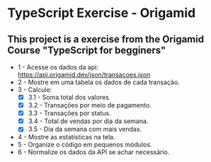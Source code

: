 # TypeScript Exercise - Origamid

## **This project is a exercise from the Origamid Course "TypeScript for begginers"**

- 1 - Acesse os dados da api: https://api.origamid.dev/json/transacoes.json
- 2 - Mostre em uma tabela os dados de cada transação.
- 3 - Calcule:
  - [x] 3.1 - Soma total dos valores
  - [x] 3.2 - Transações por meio de pagamento.
  - [x] 3.3 - Transações por status.
  - [x] 3.4 - Total de vendas por dia da semana.
  - [x] 3.5 - Dia da semana com mais vendas.
- 4 - Mostre as estatísticas na tela.
- 5 - Organize o código em pequenos módulos.
- 6 - Normalize os dados da API se achar necessário.

